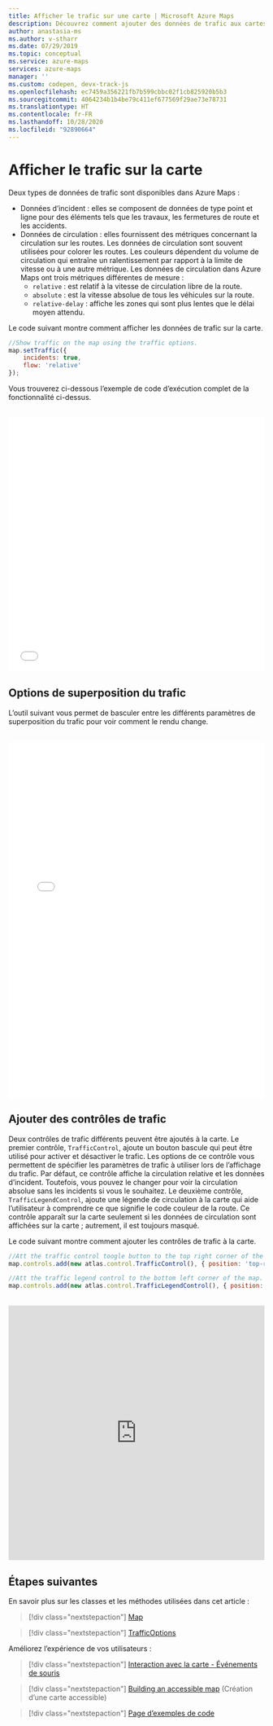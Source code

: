 ```yaml
---
title: Afficher le trafic sur une carte | Microsoft Azure Maps
description: Découvrez comment ajouter des données de trafic aux cartes. Découvrez les données de flux et l’utilisation du Kit de développement logiciel (SDK) web Azure Maps pour ajouter des données d’incident et de flux aux cartes.
author: anastasia-ms
ms.author: v-stharr
ms.date: 07/29/2019
ms.topic: conceptual
ms.service: azure-maps
services: azure-maps
manager: ''
ms.custom: codepen, devx-track-js
ms.openlocfilehash: ec7459a356221fb7b599cbbc02f1cb825920b5b3
ms.sourcegitcommit: 4064234b1b4be79c411ef677569f29ae73e78731
ms.translationtype: HT
ms.contentlocale: fr-FR
ms.lasthandoff: 10/28/2020
ms.locfileid: "92890664"
---
```

# <a name="show-traffic-on-the-map"></a>Afficher le trafic sur la carte

Deux types de données de trafic sont disponibles dans Azure Maps :

- Données d’incident : elles se composent de données de type point et ligne pour des éléments tels que les travaux, les fermetures de route et les accidents.
- Données de circulation : elles fournissent des métriques concernant la circulation sur les routes. Les données de circulation sont souvent utilisées pour colorer les routes. Les couleurs dépendent du volume de circulation qui entraîne un ralentissement par rapport à la limite de vitesse ou à une autre métrique. Les données de circulation dans Azure Maps ont trois métriques différentes de mesure :
    - `relative` : est relatif à la vitesse de circulation libre de la route.
    - `absolute` : est la vitesse absolue de tous les véhicules sur la route.
    - `relative-delay` : affiche les zones qui sont plus lentes que le délai moyen attendu.

Le code suivant montre comment afficher les données de trafic sur la carte.

```javascript
//Show traffic on the map using the traffic options.
map.setTraffic({
    incidents: true,
    flow: 'relative'
});
```

Vous trouverez ci-dessous l’exemple de code d’exécution complet de la fonctionnalité ci-dessus.

<br/>

<iframe height='500' scrolling='no' title='Afficher le trafic sur une carte' src='//codepen.io/azuremaps/embed/WMLRPw/?height=500&theme-id=0&default-tab=js,result&embed-version=2&editable=true' frameborder='no' loading="lazy" allowtransparency='true' allowfullscreen='true' style='width: 100%;'>Consultez la page <a href='https://codepen.io/azuremaps/pen/WMLRPw/'>Show traffic on a map</a> (Afficher le trafic sur une carte) d’Azure Maps (<a href='https://codepen.io/azuremaps'>@azuremaps</a>) sur <a href='https://codepen.io'>CodePen</a>.
</iframe>

## <a name="traffic-overlay-options"></a>Options de superposition du trafic

L’outil suivant vous permet de basculer entre les différents paramètres de superposition du trafic pour voir comment le rendu change. 

<br/>

<iframe height="700" style="width: 100%;" scrolling="no" title="Options de superposition du trafic" src="//codepen.io/azuremaps/embed/RwbPqRY/?height=700&theme-id=0&default-tab=result" frameborder='no' loading="lazy" loading="lazy" allowtransparency="true" allowfullscreen="true">
Consultez l’extrait de code <a href='https://codepen.io/azuremaps/pen/RwbPqRY/'>Traffic overlay options</a> (Options de superposition du trafic) Azure Maps (<a href='https://codepen.io/azuremaps'>@azuremaps</a>) sur <a href='https://codepen.io'>CodePen</a>.
</iframe>


## <a name="add-traffic-controls"></a>Ajouter des contrôles de trafic

Deux contrôles de trafic différents peuvent être ajoutés à la carte. Le premier contrôle, `TrafficControl`, ajoute un bouton bascule qui peut être utilisé pour activer et désactiver le trafic. Les options de ce contrôle vous permettent de spécifier les paramètres de trafic à utiliser lors de l’affichage du trafic. Par défaut, ce contrôle affiche la circulation relative et les données d’incident. Toutefois, vous pouvez le changer pour voir la circulation absolue sans les incidents si vous le souhaitez. Le deuxième contrôle, `TrafficLegendControl`, ajoute une légende de circulation à la carte qui aide l’utilisateur à comprendre ce que signifie le code couleur de la route. Ce contrôle apparaît sur la carte seulement si les données de circulation sont affichées sur la carte ; autrement, il est toujours masqué.

Le code suivant montre comment ajouter les contrôles de trafic à la carte.

```JavaScript
//Att the traffic control toogle button to the top right corner of the map.
map.controls.add(new atlas.control.TrafficControl(), { position: 'top-right' });

//Att the traffic legend control to the bottom left corner of the map.
map.controls.add(new atlas.control.TrafficLegendControl(), { position: 'bottom-left' });
```

<br/>

<iframe height="500" style="width: 100%;" scrolling="no" title="Contrôles de trafic" src="https://codepen.io/azuremaps/embed/ZEWaeLJ?height500&theme-id=0&default-tab=js,result&embed-version=2&editable=true" frameborder='no' loading="lazy" loading="lazy" allowtransparency="true" allowfullscreen="true">
Consultez l’extrait de code <a href='https://codepen.io/azuremaps/pen/ZEWaeLJ'>Traffic controls</a> Azure Maps (<a href='https://codepen.io/azuremaps'>@azuremaps</a>) sur <a href='https://codepen.io'>CodePen</a>.
</iframe>


## <a name="next-steps"></a>Étapes suivantes

En savoir plus sur les classes et les méthodes utilisées dans cet article :

> [!div class="nextstepaction"]
> [Map](/javascript/api/azure-maps-control/atlas.map)

> [!div class="nextstepaction"]
> [TrafficOptions](/javascript/api/azure-maps-control/atlas.trafficoptions)

Améliorez l’expérience de vos utilisateurs :

> [!div class="nextstepaction"]
> [Interaction avec la carte - Événements de souris](map-events.md)

> [!div class="nextstepaction"]
> [Building an accessible map](map-accessibility.md) (Création d’une carte accessible)

> [!div class="nextstepaction"]
> [Page d’exemples de code](https://aka.ms/AzureMapsSamples)